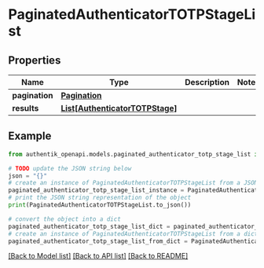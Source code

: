 # PaginatedAuthenticatorTOTPStageList


## Properties

Name | Type | Description | Notes
------------ | ------------- | ------------- | -------------
**pagination** | [**Pagination**](Pagination.md) |  | 
**results** | [**List[AuthenticatorTOTPStage]**](AuthenticatorTOTPStage.md) |  | 

## Example

```python
from authentik_openapi.models.paginated_authenticator_totp_stage_list import PaginatedAuthenticatorTOTPStageList

# TODO update the JSON string below
json = "{}"
# create an instance of PaginatedAuthenticatorTOTPStageList from a JSON string
paginated_authenticator_totp_stage_list_instance = PaginatedAuthenticatorTOTPStageList.from_json(json)
# print the JSON string representation of the object
print(PaginatedAuthenticatorTOTPStageList.to_json())

# convert the object into a dict
paginated_authenticator_totp_stage_list_dict = paginated_authenticator_totp_stage_list_instance.to_dict()
# create an instance of PaginatedAuthenticatorTOTPStageList from a dict
paginated_authenticator_totp_stage_list_from_dict = PaginatedAuthenticatorTOTPStageList.from_dict(paginated_authenticator_totp_stage_list_dict)
```
[[Back to Model list]](../README.md#documentation-for-models) [[Back to API list]](../README.md#documentation-for-api-endpoints) [[Back to README]](../README.md)


